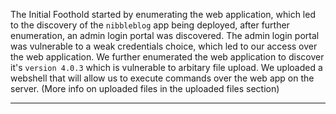 The Initial Foothold started by enumerating the web application, which led to the discovery of the `nibbleblog` app being deployed, after further enumeration, an admin login portal was discovered.
The admin login portal was vulnerable to a weak credentials choice, which led to our access over the web application.
We further enumerated the web application to discover it's `version 4.0.3` which is vulnerable to arbitary file upload.
We uploaded a webshell that will allow us to execute commands over the web app on the server.
(More info on uploaded files in the uploaded files section)
___

